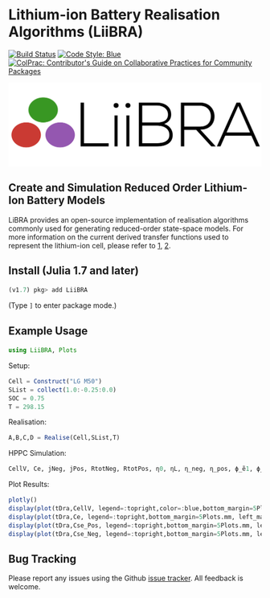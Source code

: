 # Lithium-ion Battery Realisation Algorithms (LiiBRA)

[![Build Status](https://github.com/BradyPlanden/LiiBRA.jl/workflows/CI/badge.svg)](https://github.com/BradyPlanden/LiiBRA.jl/actions)
[![Code Style: Blue](https://img.shields.io/badge/code%20style-blue-4495d1.svg)](https://github.com/invenia/BlueStyle)
[![ColPrac: Contributor's Guide on Collaborative Practices for Community Packages](https://img.shields.io/badge/ColPrac-Contributor's%20Guide-blueviolet)](https://github.com/SciML/ColPrac)

<p align="center">
<img src="LiiBRA.png" width="600" align="center"  />
</p>

## Create and Simulation Reduced Order Lithium-Ion Battery Models
LiBRA provides an open-source implementation of realisation algorithms commonly used for generating reduced-order state-space models.
For more information on the current derived transfer functions used to represent the lithium-ion cell, please refer to [1](https://doi.org/10.1016/j.enconman.2007.03.015), [2](https://doi.org/10.1016/j.jpowsour.2012.07.075).

Install (Julia 1.7 and later)
-----------------------------

```julia
(v1.7) pkg> add LiiBRA
```

(Type `]` to enter package mode.)

## Example Usage

```julia
using LiiBRA, Plots
```

Setup:
```julia
Cell = Construct("LG M50")
SList = collect(1.0:-0.25:0.0)
SOC = 0.75
T = 298.15
```

Realisation:
```julia
A,B,C,D = Realise(Cell,SList,T)
```

HPPC Simulation:
```julia
CellV, Ce, jNeg, jPos, RtotNeg, RtotPos, η0, ηL, η_neg, η_pos, ϕ_ẽ1, ϕ_ẽ2, Uocp_Neg, Uocp_Pos, ϕ_e, Cse_Neg, Cse_Pos, Cell_SOC, tDra, j0, jL, tDra = HPPC(Cell,SList,SOC,4.0,-3.0,A,B,C,D)
```

Plot Results:
```julia
plotly()
display(plot(tDra,CellV, legend=:topright,color=:blue,bottom_margin=5Plots.mm, left_margin = 5Plots.mm, right_margin = 15Plots.mm, ylabel = "Terminal Voltage [V]", xlabel = "Time [s]"))
display(plot(tDra,Ce, legend=:topright,bottom_margin=5Plots.mm, left_margin = 5Plots.mm, right_margin = 15Plots.mm, ylabel = "Electrolyte Concen. [mol/m^3]", xlabel = "Time [s]"))
display(plot(tDra,Cse_Pos, legend=:topright,bottom_margin=5Plots.mm, left_margin = 5Plots.mm, right_margin = 15Plots.mm, ylabel = "Pos. Electrode Concen. [mol/m^3]", xlabel = "Time [s]"))
display(plot(tDra,Cse_Neg, legend=:topright,bottom_margin=5Plots.mm, left_margin = 5Plots.mm, right_margin = 15Plots.mm, ylabel = "Neg. Electrode Concen. [mol/m^3]", xlabel = "Time [s]"))
```

## Bug Tracking

Please report any issues using the Github [issue tracker]. All feedback is welcome.

[issue tracker]: https://github.com/BradyPlanden/LiiBRA/issues
